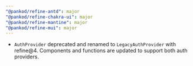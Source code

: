 ```yaml
---
"@pankod/refine-antd": major
"@pankod/refine-chakra-ui": major
"@pankod/refine-mantine": major
"@pankod/refine-mui": major
---
```


-   `AuthProvider` deprecated and renamed to `LegacyAuthProvider` with refine@4. Components and functions are updated to support both auth providers.
